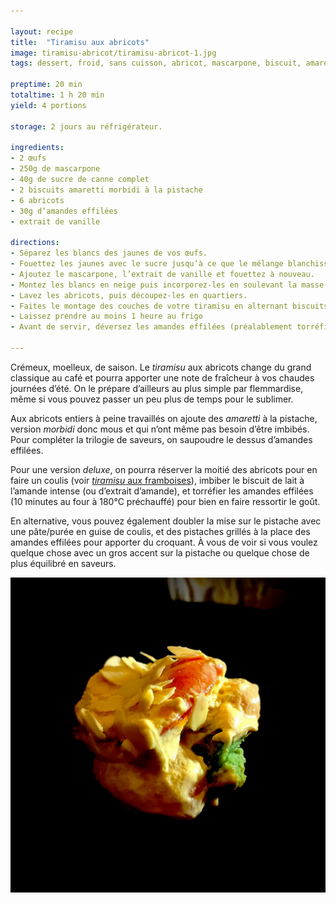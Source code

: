 ```yaml
---

layout: recipe
title:  "Tiramisu aux abricots"
image: tiramisu-abricot/tiramisu-abricot-1.jpg
tags: dessert, froid, sans cuisson, abricot, mascarpone, biscuit, amaretti, morbidi, pistache, amande, crémeux

preptime: 20 min
totaltime: 1 h 20 min
yield: 4 portions

storage: 2 jours au réfrigérateur.

ingredients:
- 2 œufs
- 250g de mascarpone
- 40g de sucre de canne complet
- 2 biscuits amaretti morbidi à la pistache
- 6 abricots
- 30g d’amandes effilées
- extrait de vanille

directions:
- Séparez les blancs des jaunes de vos œufs. 
- Fouettez les jaunes avec le sucre jusqu’à ce que le mélange blanchisse. On ne recherche pas le volume ici, on l’amènera plus tard avec les blancs en neige. 
- Ajoutez le mascarpone, l’extrait de vanille et fouettez à nouveau.
- Montez les blancs en neige puis incorporez-les en soulevant la masse à la maryse jusqu’à obtenir une crème homogène.
- Lavez les abricots, puis découpez-les en quartiers. 
- Faites le montage des couches de votre tiramisu en alternant biscuits, crème au mascarpone et quartiers d’abricot.
- Laissez prendre au moins 1 heure au frigo
- Avant de servir, déversez les amandes effilées (préalablement torréfiées ou pas).

---
```


Crémeux, moelleux, de saison. Le <i lang="en">tiramisu</i> aux abricots change du grand classique au café et pourra apporter une note de fraîcheur à vos chaudes journées d’été. On le prépare d’ailleurs au plus simple par flemmardise, même si vous pouvez passer un peu plus de temps pour le sublimer.

Aux abricots entiers à peine travaillés on ajoute des <i lang="it">amaretti</i> à la pistache, version <i lang="it">morbidi</i> donc mous et qui n’ont même pas besoin d’être imbibés. Pour compléter la trilogie de saveurs, on saupoudre le dessus d’amandes effilées.

Pour une version <i lang="en">deluxe</i>, on pourra réserver la moitié des abricots pour en faire un coulis (voir [<i lang="it">tiramisu</i> aux framboises](tiramisu-framboises.html)), imbiber le biscuit de lait à l’amande intense (ou d’extrait d’amande), et torréfier les amandes effilées (10 minutes au four à 180°C préchauffé) pour bien en faire ressortir le goût.

En alternative, vous pouvez également doubler la mise sur le pistache avec une pâte/purée en guise de coulis, et des pistaches grillés à la place des amandes effilées pour apporter du croquant. À vous de voir si vous voulez quelque chose avec un gros accent sur la pistache ou quelque chose de plus équilibré en saveurs.

![Ultra crémeux, avec un biscuit amaretti morbidi à la pistache, bien mou de base sans avoir besoin de l’imbimber, des abricots à peine découpés en quartiers, et des amandes effilées pour amener un peu d’intérêt en plus à la mâche.](../images/tiramisu-abricot/tiramisu-abricot-2.jpg)